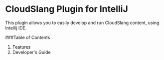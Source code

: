 # CloudSlang Plugin for IntelliJ  
  
>
This plugin allows you to easily develop and run CloudSlang content, using Intellij IDE.  
  
###Table of Contents
1. Features
2. Developer's Guide

